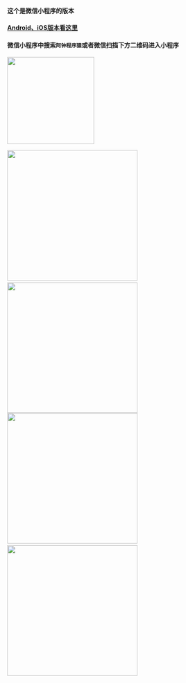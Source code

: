 #### 这个是微信小程序的版本
#### [Android、iOS版本看这里](https://github.com/azhon/Time/tree/master)
#### 微信小程序中搜索`阿钟程序猿`或者微信扫描下方二维码进入小程序

<img src="https://github.com/azhon/Time/blob/master/effectImage/20171103221905030.png" width="200">

<img src="https://github.com/azhon/Time/blob/WeChatApp/effectImage/IMG_6058.jpg" width="300">　　<img src="https://github.com/azhon/Time/blob/WeChatApp/effectImage/IMG_6059.jpg" width="300">
<img src="https://github.com/azhon/Time/blob/WeChatApp/effectImage/IMG_6060.jpg" width="300">　　<img src="https://github.com/azhon/Time/blob/WeChatApp/effectImage/IMG_6061.jpg" width="300">



